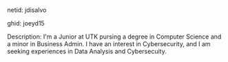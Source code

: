 netid: jdisalvo 

ghid: joeyd15

Description: I'm a Junior at UTK pursing a degree in Computer Science and a minor in Business Admin. I have an interest in Cybersecurity, and I am seeking experiences in Data Analysis and Cybersecuity. 
